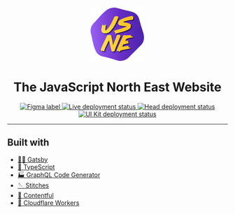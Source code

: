 <div align="center">
  <a href="https://jsne.co.uk" target="_blank">
    <img alt="JSNE logo" src="./src/assets/images/logo.svg" width="124px" />
  </a>

  <h1>The JavaScript North East Website</h1>

<a href="https://www.figma.com/file/O24nLj4pfD9rMKYhkjetzM/JSNE-Site-2020?node-id=252%3A0">
  <img alt="Figma label" src="https://img.shields.io/badge/design-figma-blue">
</a>
<a href="https://app.netlify.com/sites/jsne/deploys">
  <img alt="Live deployment status" src="https://img.shields.io/netlify/409c5c17-66c8-4e64-a4c0-7eb5c699d57f?label=live%20deploy">
</a>
<a href="https://jsne.vercel.app">
  <img alt="Head deployment status" src="https://img.shields.io/github/deployments/jsne/website/Production%20%E2%80%93%20website?label=head%20deploy">
</a>
<a href="https://jsne-ui.vercel.app">
  <img alt="UI Kit deployment status" src="https://img.shields.io/github/deployments/jsne/website/Production%20%E2%80%93%20ui?label=ui%20deploy">
</a>
</div>

---

## Built with

- [🧑‍💻 Gatsby](https://www.gatsbyjs.com/)
- [💪 TypeScript](https://www.typescriptlang.org/)
- [🏭️ GraphQL Code Generator](https://www.graphql-code-generator.com/)
- [🪡 Stitches](https://stitches.dev/)
- [📄 Contentful](https://www.contentful.com/)
- [👷 Cloudflare Workers](https://workers.cloudflare.com/)
